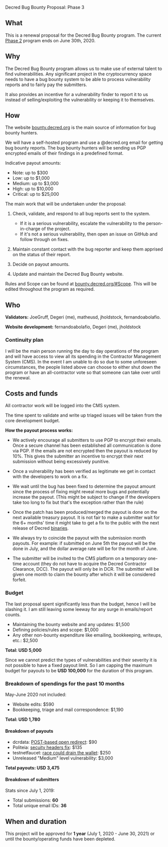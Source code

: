 Decred Bug Bounty Proposal: Phase 3

## What

This is a renewal proposal for the Decred Bug Bounty program. The current [Phase 2](https://proposals.decred.org/proposals/073694ed82d34b2bfff51e35220e8052ad4060899b23bc25791a9383375cae70) program ends on June 30th, 2020.

## Why

The Decred Bug Bounty program allows us to make use of external talent to find vulnerabilities. Any significant project in the cryptocurrency space needs to have a bug bounty system to be able to process vulnerability reports and to fairly pay the submitters.

It also provides an incentive for a vulnerability finder to report it to us instead of selling/exploiting the vulnerability or keeping it to themselves.

## How

The website [bounty.decred.org](https://bounty.decred.org/) is the main source of information for bug bounty hunters.

We will have a self-hosted program and use a @decred.org email for getting bug bounty reports. The bug bounty hunters will be sending us PGP encrypted emails of their findings in a predefined format.

Indicative payout amounts:

- Note: up to $300
- Low: up to $1,000
- Medium: up to $3,000
- High: up to $10,000
- Critical: up to $25,000

The main work that will be undertaken under the proposal:

1. Check, validate, and respond to all bug reports sent to the system.

   - If it is a serious vulnerability, escalate the vulnerability to the person-in-charge of the project.
   - If it's not a serious vulnerability, then open an issue on GitHub and follow through on fixes.

2. Maintain constant contact with the bug reporter and keep them apprised on the status of their report.

3. Decide on payout amounts.

4. Update and maintain the Decred Bug Bounty website.

Rules and Scope can be found at [bounty.decred.org/#Scope](https://bounty.decred.org/#Scope). This will be edited throughout the program as required.

## Who

**Validators:** JoeGruff, Degeri (me), matheusd, jholdstock, fernandoabolafio.

**Website development:** fernandoabolafio, Degeri (me), jholdstock

### Continuity plan

I will be the main person running the day to day operations of the program and will have access to view all its spending in the Contractor Management System (CMS). In the event I am unable to do so due to some unforeseen circumstances, the people listed above can choose to either shut down the program or have an all-contractor vote so that someone can take over until the renewal.

## Costs and funds

All contractor work will be logged into the CMS system.

The time spent to validate and write up triaged issues will be taken from the core development budget.

**How the payout process works:**

- We actively encourage all submitters to use PGP to encrypt their emails. Once a secure channel has been established all communication is done via PGP. If the emails are not encrypted then the payout is reduced by 10%. This gives the submitter an incentive to encrypt their next submission without being excessively punitive.

- Once a vulnerability has been verified as legitimate we get in contact with the developers to work on a fix.

- We wait until the bug has been fixed to determine the payout amount since the process of fixing might reveal more bugs and potentially increase the payout. (This might be subject to change if the developers take too long to fix but that's the exception rather than the rule)

- Once the patch has been produced/merged the payout is done on the next available treasury payout. It is not fair to make a submitter wait for the 6+ months' time it might take to get a fix to the publiс with the next release of Decred [binaries](https://github.com/decred/decred-binaries).

- We always try to coincide the payout with the submission month payouts. For example: if submitted on June 5th the payout will be the done in July, and the dollar average rate will be for the month of June.

- The submitter will be invited to the CMS platform on a temporary one-time account (they do not have to acquire the Decred Contractor Clearance, DCC). The payout will only be in DCR. The submitter will be given one month to claim the bounty after which it will be considered forfeit.

### Budget

The last proposal spent significantly less than the budget, hence I will be slashing it. I am still leaving some leeway for any surge in emails/report counts.

- Maintaining the bounty website and any updates: $1,500
- Defining policies/rules and scope: $1,000
- Any other non-bounty expenditure like emailing, bookkeeping, writeups, etc.: $2,500

**Total: USD 5,000**

Since we cannot predict the types of vulnerabilities and their severity it is not possible to have a fixed payout limit. So I am capping the maximum budget for payouts to be **USD 100,000** for the duration of this program.

### Breakdown of spendings for the past 10 months

May-June 2020 not included:

- Website edits: $590
- Bookkeeping, triage and mail correspondence: $1,190

**Total: USD 1,780**

#### Breakdown of payouts

- dcrdata: [POST-based open redirect](https://github.com/decred/dcrdata/pull/1563): $90
- Politeia: [secuity headers fix](https://github.com/decred/politeiagui/pull/1744): $135
- testnetfaucet: [race could drain the wallet](https://github.com/decred/testnetfaucet/pull/60): $250
- Unreleased "Medium" level vulnerability: $3,000

**Total payouts: USD 3,475**

#### Breakdown of submitters

Stats since July 1, 2019:

- Total submissions: **60**
- Total unique email IDs: **36**

## When and duration

This project will be approved for **1 year** (July 1, 2020 - June 30, 2021) or until the bounty/operating funds have been depleted.

